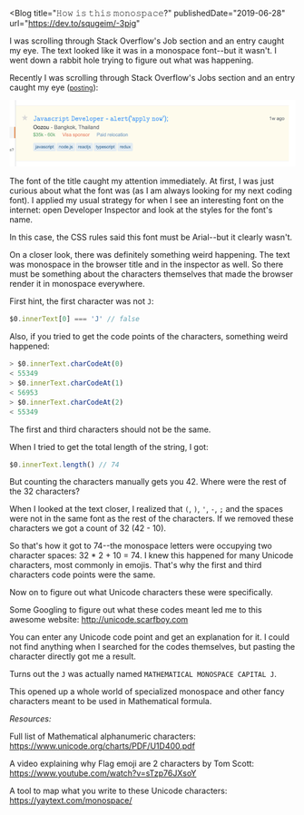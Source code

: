 <Blog
  title="𝙷𝚘𝚠 𝚒𝚜 𝚝𝚑𝚒𝚜 𝚖𝚘𝚗𝚘𝚜𝚙𝚊𝚌𝚎?"
  publishedDate="2019-06-28"
  url="https://dev.to/squgeim/-3pig"
>
I was scrolling through Stack Overflow's Job section and an entry caught my eye. The
text looked like it was in a monospace font--but it wasn't. I went down a rabbit hole trying to figure out what was happening.
</Blog>


Recently I was scrolling through Stack Overflow's Jobs section and an entry caught my eye (<small>[posting](https://stackoverflow.com/jobs/274306/oozou?so=i&pg=1&offset=15)</small>):

![](/images/blog-assets/stackoverflow_job_posting.png)

The font of the title caught my attention immediately. At first, I was just curious about what the font was (as I am always looking for my next coding font). I applied my usual strategy for when I see an interesting font on the internet: open Developer Inspector and look at the styles for the font's name.

In this case, the CSS rules said this font must be Arial--but it clearly wasn't.

On a closer look, there was definitely something weird happening. The text was monospace in the browser title and in the inspector as well. So there must be something about the characters themselves that made the browser render it in monospace everywhere.

First hint, the first character was not `J`:

```js
$0.innerText[0] === 'J' // false
```

Also, if you tried to get the code points of the characters, something weird happened:

```js
> $0.innerText.charCodeAt(0)
< 55349
> $0.innerText.charCodeAt(1)
< 56953
> $0.innerText.charCodeAt(2)
< 55349
```

The first and third characters should not be the same.

When I tried to get the total length of the string, I got:

```js
$0.innerText.length() // 74
```

But counting the characters manually gets you 42. Where were the rest of the 32 characters?

When I looked at the text closer, I realized that `(`, `)`, `'`, `-`, `;` and the spaces were not in the same font as the rest of the characters. If we removed these characters we got a count of 32 (42 - 10).

So that's how it got to 74--the monospace letters were occupying two character spaces: 32 * 2 + 10 = 74. I knew this happened for many Unicode characters, most commonly in emojis. That's why the first and third characters code points were the same.

Now on to figure out what Unicode characters these were specifically. 

Some Googling to figure out what these codes meant led me to this awesome website: http://unicode.scarfboy.com

You can enter any Unicode code point and get an explanation for it. I could not find anything when I searched for the codes themselves, but pasting the character directly got me a result.

Turns out the `J` was actually named `MATHEMATICAL MONOSPACE CAPITAL J`.

This opened up a whole world of specialized​ monospace and other fancy characters meant to be used in Mathematical formula​.

*Resources:*

Full list of Mathematical alphanumeric characters:
https://www.unicode.org/charts/PDF/U1D400.pdf

A video explaining why Flag emoji are 2 characters by Tom Scott:
https://www.youtube.com/watch?v=sTzp76JXsoY

A tool to map what you write to these Unicode characters:
https://yaytext.com/monospace/
